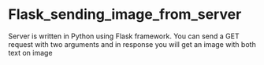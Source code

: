 # Flask_sending_image_from_server
Server is written in Python using Flask framework. You can send a GET request with two arguments and in response you will get an image with both text on image

